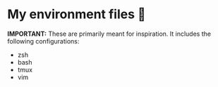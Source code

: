 # My environment files :rocket:

**IMPORTANT:** These are primarily meant for inspiration. It includes the following configurations:
- zsh
- bash
- tmux
- vim
